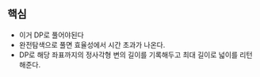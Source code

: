 ## 핵심
- 이거 DP로 풀어야된다 
- 완전탐색으로 풀면 효율성에서 시간 초과가 나온다.
- DP로 해당 좌표까지의 정사각형 변의 길이를 기록해두고 최대 길이로 넓이를 리턴해준다. 